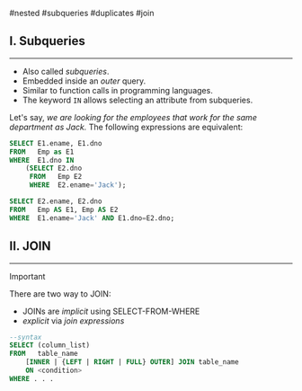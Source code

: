 #nested #subqueries #duplicates #join

## I. Subqueries
---
- Also called *subqueries*.
- Embedded inside an *outer* query.
- Similar to function calls in programming languages.
- The keyword `IN` allows selecting an attribute from subqueries.

Let's say, *we are looking for the employees that work for the same department as Jack.* The following expressions are equivalent:

```sql
SELECT E1.ename, E1.dno
FROM   Emp as E1
WHERE  E1.dno IN
	(SELECT E2.dno
	 FROM   Emp E2
	 WHERE  E2.ename='Jack');
```

```sql
SELECT E2.ename, E2.dno
FROM   Emp AS E1, Emp AS E2
WHERE  E1.ename='Jack' AND E1.dno=E2.dno;
```


## II. JOIN
---
> [!important]
>
> There are two way to JOIN:
> - JOINs are *implicit* using SELECT-FROM-WHERE
> - *explicit* via *join expressions*

```sql
--syntax
SELECT (column_list)
FROM   table_name
	[INNER | {LEFT | RIGHT | FULL} OUTER] JOIN table_name
	ON <condition>
WHERE . . .
```
